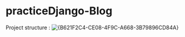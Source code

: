 # practiceDjango-Blog

Project structure :
![{B621F2C4-CE08-4F9C-A668-3B79896CD84A}](https://github.com/user-attachments/assets/0097919d-f12b-4914-9b6a-b9bf164a7cbe)
